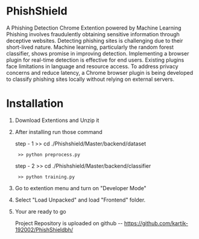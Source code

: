 # PhishShield
A Phishing Detection Chrome Extention powered by Machine Learning 
Phishing involves fraudulently obtaining sensitive information through deceptive websites. Detecting phishing sites is challenging due to their short-lived nature. Machine learning, particularly the random forest classifier, shows promise in improving detection. Implementing a browser plugin for real-time detection is effective for end users. Existing plugins face limitations in language and resource access. To address privacy concerns and reduce latency, a Chrome browser plugin is being developed to classify phishing sites locally without relying on external servers.

# Installation
1) Download Extentions and Unzip it
2) After installing run those command

    step - 1 
        >> cd ./Phishshield/Master/backend/dataset
   
        >> python preprocess.py

     step - 2 
        >> cd ./Phishshield/Master/backend/classifier
   
        >> python training.py
   
4) Go to extention menu and turn on "Developer Mode"
5) Select "Load Unpacked" and load "Frontend" folder.
6) Your are ready to go

   Project Repository is uploaded on github -- https://github.com/kartik-192002/PhishShieldbh/




